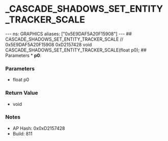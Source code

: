 # _CASCADE_SHADOWS_SET_ENTITY_TRACKER_SCALE

--- ns: GRAPHICS aliases: ["0x5E9DAF5A20F15908"] --- ## CASCADE_SHADOWS_SET_ENTITY_TRACKER_SCALE  // 0x5E9DAF5A20F15908 0xD2157428 void CASCADE_SHADOWS_SET_ENTITY_TRACKER_SCALE(float p0);  ## Parameters * **p0**:

### Parameters
* float p0

### Return Value
* void

### Notes
* AP Hash: 0x0xD2157428
* Build: 811

